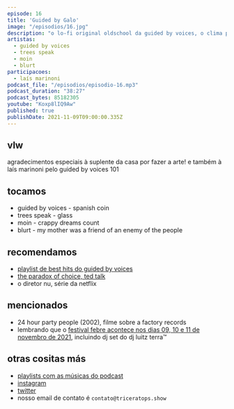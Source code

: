 ```yaml
---
episode: 16
title: 'Guided by Galo'
image: "/episodios/16.jpg"
description: "o lo-fi original oldschool da guided by voices, o clima pesadão da banda moin e um dos discos de 2021 q vc não pode deixar passar... o postpunk saxofonístico da banda blurt e trees speak, outro grande disco desse ano q vc TEM que ouvir..."
artistas:
  - guided by voices
  - trees speak
  - moin
  - blurt
participacoes:
  - laís marinoni
podcast_file: "/episodios/episodio-16.mp3"
podcast_duration: "38:27"
podcast_bytes: 85182305
youtube: "Koxp8lIQ9Aw"
published: true
publishDate: 2021-11-09T09:00:00.335Z
---
```

## vlw

agradecimentos especiais à suplente da casa por fazer a arte!
e também à laís marinoni pelo guided by voices 101

## tocamos

* guided by voices - spanish coin
* trees speak - glass
* moin - crappy dreams count
* blurt - my mother was a friend of an enemy of the people

## recomendamos

* [playlist de best hits do guided by voices](https://open.spotify.com/playlist/65k8jQIilTfXej7Gpcm4el?si=e3be8bca2a9f4b88)
* [the paradox of choice, ted talk](https://www.ted.com/talks/barry_schwartz_the_paradox_of_choice?language=en)
* o diretor nu, série da netflix

## mencionados

* 24 hour party people (2002), filme sobre a factory records
* lembrando que o [festival febre acontece nos dias 09, 10 e 11 de novembro de 2021](https://festivalfebre.com.br/2021/), incluindo dj set do dj luitz terra™️

## otras cositas más

* [playlists com as músicas do podcast](https://www.triceratops.show/playlists/)
* [instagram](https://www.instagram.com/triceratops.show/)
* [twitter](https://twitter.com/TriceratopsShow/)
* nosso email de contato é `contato@triceratops.show`